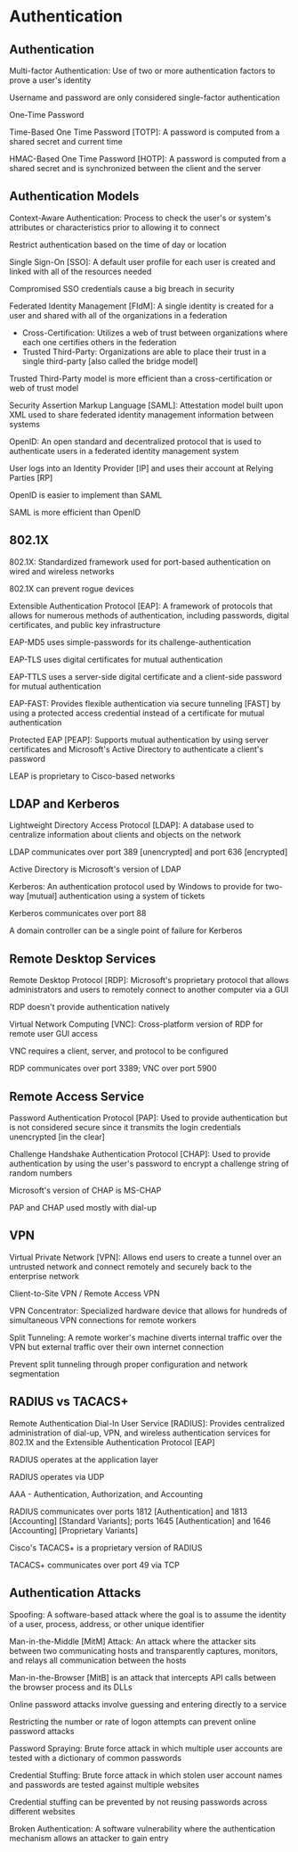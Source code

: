 # Authentication # 

## Authentication ## 

Multi-factor Authentication: Use of two or more authentication factors to prove a user's identity 

Username and password are only considered single-factor authentication 

One-Time Password 

Time-Based One Time Password [TOTP]: A password is computed from a shared secret and current time 

HMAC-Based One Time Password [HOTP]: A password is computed from a shared secret and is synchronized between the client and the server 

## Authentication Models ## 

Context-Aware Authentication: Process to check the user's or system's attributes or characteristics prior to allowing it to connect 

Restrict authentication based on the time of day or location 

Single Sign-On [SSO]: A default user profile for each user is created and linked with all of the resources needed 

Compromised SSO credentials cause a big breach in security 

Federated Identity Management [FIdM]: A single identity is created for a user and shared with all of the organizations in a federation 
* Cross-Certification: Utilizes a web of trust between organizations where each one certifies others in the federation 
* Trusted Third-Party: Organizations are able to place their trust in a single third-party [also called the bridge model] 

Trusted Third-Party model is more efficient than a cross-certification or web of trust model 

Security Assertion Markup Language [SAML]: Attestation model built upon XML used to share federated identity management information between systems 

OpenID: An open standard and decentralized protocol that is used to authenticate users in a federated identity management system 

User logs into an Identity Provider [IP] and uses their account at Relying Parties [RP] 

OpenID is easier to implement than SAML 

SAML is more efficient than OpenID 

## 802.1X ## 

802.1X: Standardized framework used for port-based authentication on wired and wireless networks 

802.1X can prevent rogue devices 

Extensible Authentication Protocol [EAP]: A framework of protocols that allows for numerous methods of authentication, including passwords, digital certificates, and public key infrastructure  

EAP-MD5 uses simple-passwords for its challenge-authentication 

EAP-TLS uses digital certificates for mutual authentication 

EAP-TTLS uses a server-side digital certificate and a client-side password for mutual authentication 

EAP-FAST: Provides flexible authentication via secure tunneling [FAST] by using a protected access credential instead of a certificate for mutual authentication 

Protected EAP [PEAP]: Supports mutual authentication by using server certificates and Microsoft's Active Directory to authenticate a client's password 

LEAP is proprietary to Cisco-based networks 

## LDAP and Kerberos ## 

Lightweight Directory Access Protocol [LDAP]: A database used to centralize information about clients and objects on the network 

LDAP communicates over port 389 [unencrypted] and port 636 [encrypted] 

Active Directory is Microsoft's version of LDAP 

Kerberos: An authentication protocol used by Windows to provide for two-way [mutual] authentication using a system of tickets 

Kerberos communicates over port 88 

A domain controller can be a single point of failure for Kerberos 

## Remote Desktop Services ## 

Remote Desktop Protocol [RDP]: Microsoft's proprietary protocol that allows administrators and users to remotely connect to another computer via a GUI 

RDP doesn't provide authentication natively 

Virtual Network Computing [VNC]: Cross-platform version of RDP for remote user GUI access 

VNC requires a client, server, and protocol to be configured 

RDP communicates over port 3389; VNC over port 5900 

## Remote Access Service ## 

Password Authentication Protocol [PAP]: Used to provide authentication but is not considered secure since it transmits the login credentials unencrypted [in the clear] 

Challenge Handshake Authentication Protocol [CHAP]: Used to provide authentication by using the user's password to encrypt a challenge string of random numbers 

Microsoft's version of CHAP is MS-CHAP 

PAP and CHAP used mostly with dial-up 

## VPN ## 

Virtual Private Network [VPN]: Allows end users to create a tunnel over an untrusted network and connect remotely and securely back to the enterprise network 

Client-to-Site VPN / Remote Access VPN 

VPN Concentrator: Specialized hardware device that allows for hundreds of simultaneous VPN connections for remote workers 

Split Tunneling: A remote worker's machine diverts internal traffic over the VPN but external traffic over their own internet connection 

Prevent split tunneling through proper configuration and network segmentation 

## RADIUS vs TACACS+ ## 

Remote Authentication Dial-In User Service [RADIUS]: Provides centralized administration of dial-up, VPN, and wireless authentication services for 802.1X and the Extensible Authentication Protocol [EAP] 

RADIUS operates at the application layer 

RADIUS operates via UDP 

AAA - Authentication, Authorization, and Accounting 

RADIUS communicates over ports 1812 [Authentication] and 1813 [Accounting] [Standard Variants]; ports 1645 [Authentication] and 1646 [Accounting] [Proprietary Variants] 

Cisco's TACACS+ is a proprietary version of RADIUS 

TACACS+ communicates over port 49 via TCP 

## Authentication Attacks ## 

Spoofing: A software-based attack where the goal is to assume the identity of a user, process, address, or other unique identifier 

Man-in-the-Middle [MitM] Attack: An attack where the attacker sits between two communicating hosts and transparently captures, monitors, and relays all communication between the hosts 

Man-in-the-Browser [MitB] is an attack that intercepts API calls between the browser process and its DLLs 

Online password attacks involve guessing and entering directly to a service 

Restricting the number or rate of logon attempts can prevent online password attacks 

Password Spraying: Brute force attack in which multiple user accounts are tested with a dictionary of common passwords 

Credential Stuffing: Brute force attack in which stolen user account names and passwords are tested against multiple websites 

Credential stuffing can be prevented by not reusing passwords across different websites 

Broken Authentication: A software vulnerability where the authentication mechanism allows an attacker to gain entry 